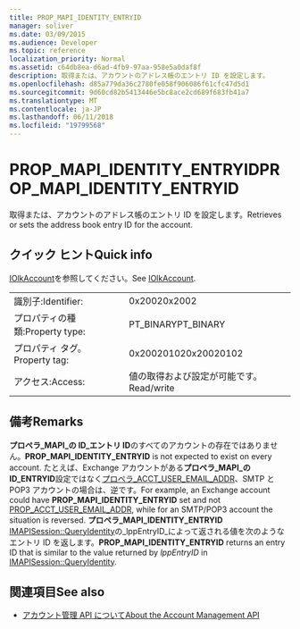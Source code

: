 ```yaml
---
title: PROP_MAPI_IDENTITY_ENTRYID
manager: soliver
ms.date: 03/09/2015
ms.audience: Developer
ms.topic: reference
localization_priority: Normal
ms.assetid: c64db8ea-d6ad-4fb9-97aa-958e5a0daf8f
description: 取得または、アカウントのアドレス帳のエントリ ID を設定します。
ms.openlocfilehash: d85a779da36c2780fe058f906086f61cfc47d5d1
ms.sourcegitcommit: 9d60cd82b5413446e5bc8ace2cd689f683fb41a7
ms.translationtype: MT
ms.contentlocale: ja-JP
ms.lasthandoff: 06/11/2018
ms.locfileid: "19799568"
---
```

# <a name="propmapiidentityentryid"></a><span data-ttu-id="e011b-103">PROP_MAPI_IDENTITY_ENTRYID</span><span class="sxs-lookup"><span data-stu-id="e011b-103">PROP_MAPI_IDENTITY_ENTRYID</span></span>

<span data-ttu-id="e011b-104">取得または、アカウントのアドレス帳のエントリ ID を設定します。</span><span class="sxs-lookup"><span data-stu-id="e011b-104">Retrieves or sets the address book entry ID for the account.</span></span>
  
## <a name="quick-info"></a><span data-ttu-id="e011b-105">クイック ヒント</span><span class="sxs-lookup"><span data-stu-id="e011b-105">Quick info</span></span>

<span data-ttu-id="e011b-106">[IOlkAccount](iolkaccount.md)を参照してください。</span><span class="sxs-lookup"><span data-stu-id="e011b-106">See [IOlkAccount](iolkaccount.md).</span></span>
  
|||
|:-----|:-----|
|<span data-ttu-id="e011b-107">識別子:</span><span class="sxs-lookup"><span data-stu-id="e011b-107">Identifier:</span></span>  <br/> |<span data-ttu-id="e011b-108">0x2002</span><span class="sxs-lookup"><span data-stu-id="e011b-108">0x2002</span></span>  <br/> |
|<span data-ttu-id="e011b-109">プロパティの種類:</span><span class="sxs-lookup"><span data-stu-id="e011b-109">Property type:</span></span>  <br/> |<span data-ttu-id="e011b-110">PT_BINARY</span><span class="sxs-lookup"><span data-stu-id="e011b-110">PT_BINARY</span></span>  <br/> |
|<span data-ttu-id="e011b-111">プロパティ タグ。</span><span class="sxs-lookup"><span data-stu-id="e011b-111">Property tag:</span></span>  <br/> |<span data-ttu-id="e011b-112">0x20020102</span><span class="sxs-lookup"><span data-stu-id="e011b-112">0x20020102</span></span>  <br/> |
|<span data-ttu-id="e011b-113">アクセス:</span><span class="sxs-lookup"><span data-stu-id="e011b-113">Access:</span></span>  <br/> |<span data-ttu-id="e011b-114">値の取得および設定が可能です。</span><span class="sxs-lookup"><span data-stu-id="e011b-114">Read/write</span></span>  <br/> |
   
## <a name="remarks"></a><span data-ttu-id="e011b-115">備考</span><span class="sxs-lookup"><span data-stu-id="e011b-115">Remarks</span></span>

 <span data-ttu-id="e011b-116">**プロペラ\_MAPI\_の ID\_エントリ ID**のすべてのアカウントの存在ではありません。</span><span class="sxs-lookup"><span data-stu-id="e011b-116">**PROP\_MAPI\_IDENTITY\_ENTRYID** is not expected to exist on every account.</span></span> <span data-ttu-id="e011b-117">たとえば、Exchange アカウントがある**プロペラ\_MAPI\_の ID\_ENTRYID**設定ではなく[プロペラ\_ACCT_USER_EMAIL_ADDR](prop_acct_user_email_addr.md)、SMTP と POP3 アカウントの場合は、逆です。</span><span class="sxs-lookup"><span data-stu-id="e011b-117">For example, an Exchange account could have **PROP\_MAPI\_IDENTITY\_ENTRYID** set and not [PROP\_ACCT_USER_EMAIL_ADDR](prop_acct_user_email_addr.md), while for an SMTP/POP3 account the situation is reversed.</span></span> <span data-ttu-id="e011b-118">**プロペラ\_MAPI_IDENTITY_ENTRYID** [IMAPISession::QueryIdentity](http://msdn.microsoft.com/library/a2cdda90-5457-49a7-b98c-7273ffe5cbbc%28Office.15%29.aspx)の_lppEntryID_によって返される値を次のようなエントリ ID を返します。</span><span class="sxs-lookup"><span data-stu-id="e011b-118">**PROP\_MAPI_IDENTITY_ENTRYID** returns an entry ID that is similar to the value returned by  _lppEntryID_ in [IMAPISession::QueryIdentity](http://msdn.microsoft.com/library/a2cdda90-5457-49a7-b98c-7273ffe5cbbc%28Office.15%29.aspx).</span></span> 
  
## <a name="see-also"></a><span data-ttu-id="e011b-119">関連項目</span><span class="sxs-lookup"><span data-stu-id="e011b-119">See also</span></span>

- [<span data-ttu-id="e011b-120">アカウント管理 API について</span><span class="sxs-lookup"><span data-stu-id="e011b-120">About the Account Management API</span></span>](about-the-account-management-api.md)

